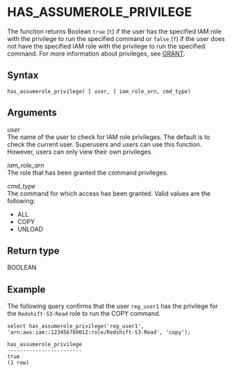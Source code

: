 # HAS\_ASSUMEROLE\_PRIVILEGE<a name="r_HAS_ASSUMEROLE_PRIVILEGE"></a>

The function returns Boolean `true` \(`t`\) if the user has the specified IAM role with the privilege to run the specified command or `false` \(`f`\) if the user does not have the specified IAM role with the privilege to run the specified command\. For more information about privileges, see [GRANT](r_GRANT.md)\. 

## Syntax<a name="r_HAS_ASSUMEROLE_PRIVILEGE-synopsis"></a>

```
has_assumerole_privilege( [ user, ] iam_role_arn, cmd_type)
```

## Arguments<a name="r_HAS_ASSUMEROLE_PRIVILEGE-arguments"></a>

 *user*   
The name of the user to check for IAM role privileges\. The default is to check the current user\. Superusers and users can use this function\. However, users can only view their own privileges\.

 *iam\_role\_arn*   
The role that has been granted the command privileges\. 

 *cmd\_type*   
The command for which access has been granted\. Valid values are the following:    
+ ALL
+ COPY
+ UNLOAD

## Return type<a name="r_HAS_ASSUMEROLE_PRIVILEGE-return-type"></a>

BOOLEAN

## Example<a name="r_HAS_ASSUMEROLE_PRIVILEGE-example"></a>

The following query confirms that the user `reg_user1` has the privilege for the `Redshift-S3-Read` role to run the COPY command\.

```
select has_assumerole_privilege('reg_user1', 'arn:aws:iam::123456789012:role/Redshift-S3-Read', 'copy');
```

```
has_assumerole_privilege
------------------------
true
(1 row)
```